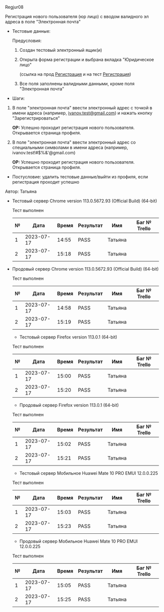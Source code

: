 Regjur08

Регистрация нового пользователя (юр лицо) с вводом валидного эл адреса в поле "Электронная почта"

* Тестовые данные:
  
  Предусловия:
  
  1. Создан тестовый электронный ящик(и)
  
  2. Открыта форма регистрации и выбрана вкладка "Юридическое лицо"
     
     (ссылка на прод [Регистрация](https://stroyrem-nn.ru/user/register) и на тест [Регистрация](https://test2.stroyrem-nn.ru/user/register))
  
  3. Все поля заполнены валидными данными, кроме поля "Электронная почта"

* Шаги:
1. В поле "электронная почта" ввести электронный адрес с точкой в имени адреса (например, [ivanov.test@gmail.com](mailto:ivanov.test@gmail.com)) и нажать кнопку "Зарегистрироваться"
   
   **ОР:** Успешно проходит регистрация нового пользователя. Открывается страница профиля.

2. В поле "электронная почта" ввести электронный адрес со специальными символами в имени адреса (например, ivanov.test!#$%&'@gmail.com)
   
   **ОР:** Успешно проходит регистрация нового пользователя. Открывается страница профиля.
* Постусловие: удалить тестовые данные/выйти из профиля, если регистрация проходит успешно

Автор: Татьяна

* Тестовый сервер Chrome version 113.0.5672.93 (Official Build) (64-bit)
  
  Тест выполнен
  
  | №   | Дата       | Время | Результат | Имя     | Баг № Trello |
  | --- | ---------- | ----- | --------- | ------- | ------------ |
  | 1   | 2023-07-17 | 14:55 | PASS      | Татьяна |              |
  | 2   | 2023-07-17 | 15:18 | PASS      | Татьяна |              |
- Продовый сервер Chrome version 113.0.5672.93 (Official Build) (64-bit)
  
  Тест выполнен
  
  | №   | Дата       | Время | Результат | Имя     | Баг № Trello |
  | --- | ---------- | ----- | --------- | ------- | ------------ |
  | 1   | 2023-07-17 | 14:58 | PASS      | Татьяна |              |
  | 2   | 2023-07-17 | 15:19 | PASS      | Татьяна |              |
  
  - Тестовый сервер Firefox version 113.0.1 (64-bit)
  
  Тест выполнен
  
  | №   | Дата       | Время | Результат | Имя     | Баг № Trello |
  | --- | ---------- | ----- | --------- | ------- | ------------ |
  | 1   | 2023-07-17 | 15:00 | PASS      | Татьяна |              |
  | 2   | 2023-07-17 | 15:20 | PASS      | Татьяна |              |
  
  - Продовый сервер Firefox version 113.0.1 (64-bit)
  
  Тест выполнен
  
  | №   | Дата       | Время | Результат | Имя     | Баг № Trello |
  | --- | ---------- | ----- | --------- | ------- | ------------ |
  | 1   | 2023-07-17 | 15:02 | PASS      | Татьяна |              |
  | 2   | 2023-07-17 | 15:21 | PASS      | Татьяна |              |
  
  - Тестовый сервер Мобильное Huawei Mate 10 PRO EMUI 12.0.0.225
  
  Тест выполнен
  
  | №   | Дата       | Время | Результат | Имя     | Баг № Trello |
  | --- | ---------- | ----- | --------- | ------- | ------------ |
  | 1   | 2023-07-17 | 15:03 | PASS      | Татьяна |              |
  | 2   | 2023-07-17 | 15:23 | PASS      | Татьяна |              |
  
  - Продовый сервер Мобильное Huawei Mate 10 PRO EMUI 12.0.0.225
  
  Тест выполнен 
  
  | №   | Дата       | Время | Результат | Имя     | Баг № Trello |
  | --- | ---------- | ----- | --------- | ------- | ------------ |
  | 1   | 2023-07-17 | 15:05 | PASS      | Татьяна |              |
  | 2   | 2023-07-17 | 15:25 | PASS      | Татьяна |              |
